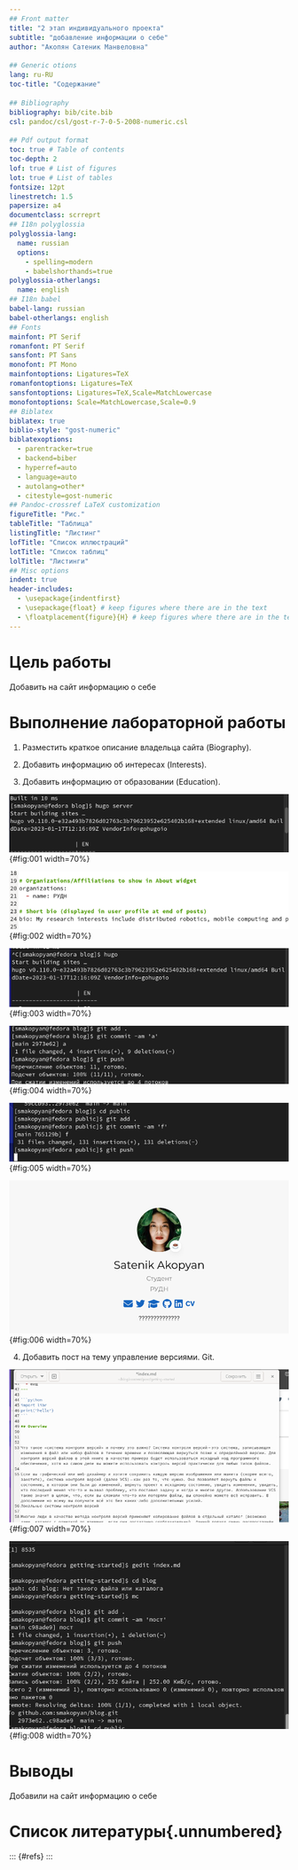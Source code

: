 ```yaml
---
## Front matter
title: "2 этап индивидуального проекта"
subtitle: "добавление информации о себе"
author: "Акопян Сатеник Манвеловна"

## Generic otions
lang: ru-RU
toc-title: "Содержание"

## Bibliography
bibliography: bib/cite.bib
csl: pandoc/csl/gost-r-7-0-5-2008-numeric.csl

## Pdf output format
toc: true # Table of contents
toc-depth: 2
lof: true # List of figures
lot: true # List of tables
fontsize: 12pt
linestretch: 1.5
papersize: a4
documentclass: scrreprt
## I18n polyglossia
polyglossia-lang:
  name: russian
  options:
	- spelling=modern
	- babelshorthands=true
polyglossia-otherlangs:
  name: english
## I18n babel
babel-lang: russian
babel-otherlangs: english
## Fonts
mainfont: PT Serif
romanfont: PT Serif
sansfont: PT Sans
monofont: PT Mono
mainfontoptions: Ligatures=TeX
romanfontoptions: Ligatures=TeX
sansfontoptions: Ligatures=TeX,Scale=MatchLowercase
monofontoptions: Scale=MatchLowercase,Scale=0.9
## Biblatex
biblatex: true
biblio-style: "gost-numeric"
biblatexoptions:
  - parentracker=true
  - backend=biber
  - hyperref=auto
  - language=auto
  - autolang=other*
  - citestyle=gost-numeric
## Pandoc-crossref LaTeX customization
figureTitle: "Рис."
tableTitle: "Таблица"
listingTitle: "Листинг"
lofTitle: "Список иллюстраций"
lotTitle: "Список таблиц"
lolTitle: "Листинги"
## Misc options
indent: true
header-includes:
  - \usepackage{indentfirst}
  - \usepackage{float} # keep figures where there are in the text
  - \floatplacement{figure}{H} # keep figures where there are in the text
---
```


# Цель работы

Добавить на сайт информацию о себе

# Выполнение лабораторной работы

1. Разместить краткое описание владельца сайта (Biography).

2. Добавить информацию об интересах (Interests).

3. Добавить информацию от образовании (Education).

![Рисунок 1](image/1.png){#fig:001 width=70%}

![Рисунок 2](image/2.png){#fig:002 width=70%}

![Рисунок 3](image/3.png){#fig:003 width=70%}

![Рисунок 4](image/4.png){#fig:004 width=70%}

![Рисунок 5](image/5.png){#fig:005 width=70%}

![Рисунок 6](image/6.png){#fig:006 width=70%}

4. Добавить пост на тему управление версиями. Git.

![Рисунок 7](image/7.png){#fig:007 width=70%}

![Рисунок 8](image/8.png){#fig:008 width=70%}


# Выводы

Добавили на сайт информацию о себе

# Список литературы{.unnumbered}

::: {#refs}
:::
